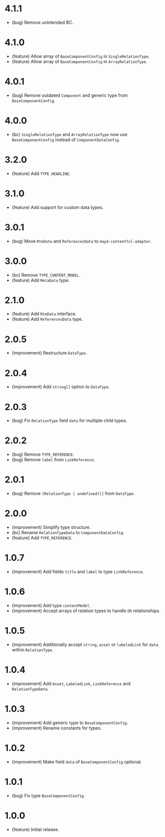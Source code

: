 4.1.1
=====

*    (bug) Remove unintended BC.


4.1.0
=====

*   (feature) Allow array of `BaseComponentConfig` in `SingleRelationType`.
*   (feature) Allow array of `BaseComponentConfig` in `ArrayRelationType`.


4.0.1
=====

*    (bug) Remove outdated `Component` and generic type from `BaseComponentConfig`.


4.0.0
=====

*   (bc) `SingleRelationType` and `ArrayRelationType` now use `BaseComponentConfig` instead of `ComponentDataConfig`.


3.2.0
=====

*   (feature) Add `TYPE_HEADLINE`.


3.1.0
=====

*   (feature) Add support for custom data types.


3.0.1
=====

*   (bug) Move `RteData` and `ReferencesData` to `mayd-contentful-adapter`.


3.0.0
=====

*   (bc) Remove `TYPE_CONTENT_MODEL`.
*   (feature) Add `MetaData` type.


2.1.0
=====

*   (feature) Add `RteData` interface.
*   (feature) Add `ReferencesData` type.


2.0.5
=====

*   (improvement) Restructure `DataType`.


2.0.4
=====

*   (improvement) Add `string[]` option to `DataType`.


2.0.3
=====

*   (bug) Fix `RelationType` field `data` for multiple child types.


2.0.2
=====

*   (bug) Remove `TYPE_REFERENCE`.
*   (bug) Remove `label` from `LinkReference`.


2.0.1
=====

*   (bug) Remove `(RelationType | undefined)[]` from `DataType`.


2.0.0
=====

*   (improvement) Simplify type structure.
*   (bc) Rename `RelationTypeData` to `ComponentDataConfig`.
*   (feature) Add `TYPE_REFERENCE`.


1.0.7
=====

*  (improvement) Add fields `title` and `label` to type `LinkReference`.


1.0.6
=====

*  (improvement) Add type `contentModel`.
*  (improvement) Accept arrays of relation types to handle `OR` relationships.


1.0.5
=====

*  (improvement) Additionally accept `string`, `asset` or `labeledLink` for `data` within `RelationType`.


1.0.4
=====

*  (improvement) Add `Asset`, `LabeledLink`, `LinkReference` and `RelationTypeData`.


1.0.3
=====

*   (improvement) Add generic type to `BaseComponentConfig`.
*   (improvement) Rename constants for types.


1.0.2
=====

*   (improvement) Make field `data` of `BaseComponentConfig` optional.


1.0.1
=====

*   (bug) Fix type `BaseComponentConfig`.


1.0.0
=====

*   (feature) Initial release.
